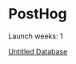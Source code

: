 # PostHog

Launch weeks: 1

[Untitled Database](PostHog%206285c19c3abe46c0904adae52be21bbf/Untitled%20Database%20ab34676f6ea94c52af81d887a13a11e6.csv)